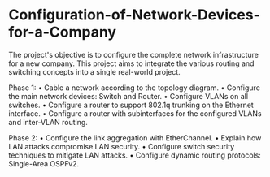 # Configuration-of-Network-Devices-for-a-Company
The project's objective is to configure the complete network infrastructure for a new company. This project aims to integrate the various routing and switching concepts into a single real-world project.

Phase 1:
•	Cable a network according to the topology diagram.
•	Configure the main network devices: Switch and Router.
•	Configure VLANs on all switches.
•	Configure a router to support 802.1q trunking on the Ethernet interface.
•	Configure a router with subinterfaces for the configured VLANs and inter-VLAN routing.

Phase 2:
•	Configure the link aggregation with EtherChannel.
•	Explain how LAN attacks compromise LAN security.
•	Configure switch security techniques to mitigate LAN attacks.
•	Configure dynamic routing protocols: Single-Area OSPFv2.
